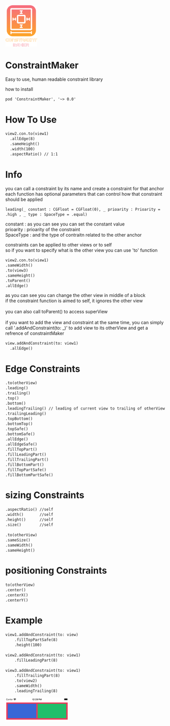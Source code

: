 <img src="https://github.com/ashkanpower/ConstraintMaker/blob/master/ConstraintMaker.png" center width="100px"  alt="" />

# ConstraintMaker
Easy to use, human readable constraint library


how to install
```
pod 'ConstraintMaker', '~> 0.0'
```
# How To Use 
```
view2.con.to(view1)
  .allEdge(8)
  .sameHeight()
  .width(100)
  .aspectRatio() // 1:1
```

# Info
you can call a constraint by its name and create a constraint for that anchor</br>
each function has optional parameters that can control how that constraint should be applied
```
leading(_ constant : CGFloat = CGFloat(0), _ prioarity : Prioarity = .high , _ type : SpaceType = .equal) 
```

constant : as you can see you can set the constant value</br>
prioarity : prioarity of the constraint</br>
SpaceType : and the type of contraitn related to the other anchor</br>


constraints can be applied to other views or to self </br>
so if you want to specify what is the other view you can use 'to' function
```
view2.con.to(view1)
.sameWidth()
.to(view3)
.sameHeight()
.toParent()
.allEdge()
```
as you can see you can change the other view in middle of a block</br>
if the constraint function is aimed to self, it ignores the other view
</br></br>
you can also call toParent() to access superView
</br></br>
if you want to add the view and constraint at the same time, you can simply call '.addAndConstraint(to: _)' to add view to its otherView and get a refrence of constraintMaker

```
view.addAndConstraint(to: view1)
  .allEdge()
```

# Edge Constraints

```
.to(otherView)
.leading()
.trailing()
.top()
.bottom()
.leadingTrailing() // leading of current view to trailing of otherView
.trailingLeading()
.topBottom()
.bottomTop()
.topSafe()
.bottomSafe()
.allEdge()
.allEdgeSafe()
.fillTopPart()
.fillLeadingPart()
.fillTrailingPart()
.fillBottomPart()
.fillTopPartSafe()
.fillBottomPartSafe()

```

# sizing Constraints
```
.aspectRatio() //self
.width()       //self
.height()      //self
.size()        //self

.to(otherView)
.sameSize()
.sameWidth()
.sameHeight()
```

# positioning Constraints
```
to(otherView)
.center()
.centerX()
.centerY()
```
# Example

```
view1.addAndConstraint(to: view)
    .fillTopPartSafe(8)
    .height(100)

view2.addAndConstraint(to: view1)
    .fillLeadingPart(8)

view3.addAndConstraint(to: view1)
    .fillTrailingPart(8)
    .to(view2)
    .sameWidth()
    .leadingTrailing(8)
```

<img src="https://github.com/ashkanpower/ConstraintMaker/blob/master/images/example1.png" center width="200px"  alt="" />
<br/>
